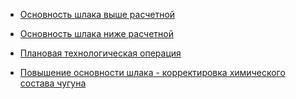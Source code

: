 - [Основность шлака выше расчетной​](./1)

- [Основность шлака ниже расчетной​](./2)

- [Плановая технологическая операция​](./3)

- [Повышение основности шлака - корректировка химического состава чугуна​](./4)